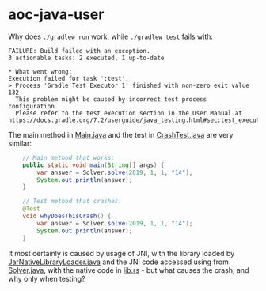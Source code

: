 # aoc-java-user
Why does `./gradlew run` work, while `./gradlew test` fails with:

```text
FAILURE: Build failed with an exception.
3 actionable tasks: 2 executed, 1 up-to-date

* What went wrong:
Execution failed for task ':test'.
> Process 'Gradle Test Executor 1' finished with non-zero exit value 132
  This problem might be caused by incorrect test process configuration.
  Please refer to the test execution section in the User Manual at https://docs.gradle.org/7.2/userguide/java_testing.html#sec:test_execution
```

The main method in [Main.java](src/main/java/Main.java) and the test in [CrashTest.java](src/test/java/CrashTest.java) are very similar:

```java
    // Main method that works:
    public static void main(String[] args) {
        var answer = Solver.solve(2019, 1, 1, "14");
        System.out.println(answer);
    }

    // Test method that crashes:
    @Test
    void whyDoesThisCrash() {
        var answer = Solver.solve(2019, 1, 1, "14");
        System.out.println(answer);
    }
```

It most certainly is caused by usage of JNI, with the library loaded by [JarNativeLibraryLoader.java](https://github.com/fornwall/advent-of-code/blob/master/crates/java/java-src/src/main/java/net/fornwall/aoc/JarNativeLibraryLoader.java)
and the JNI code accessed using from [Solver.java](https://github.com/fornwall/advent-of-code/blob/master/crates/java/java-src/src/main/java/net/fornwall/aoc/Solver.java), with the native code
in [lib.rs](https://github.com/fornwall/advent-of-code/blob/master/crates/java/src/lib.rs) - but what causes the crash, and why only when testing?
